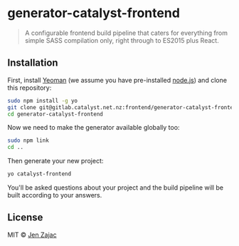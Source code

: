 # generator-catalyst-frontend
> A configurable frontend build pipeline that caters for everything from simple SASS compilation only, right through to ES2015 plus React.

## Installation

First, install [Yeoman](http://yeoman.io) (we assume you have pre-installed
[node.js](https://nodejs.org/en/download/package-manager/#debian-and-ubuntu-based-linux-distributions))
and clone this repository:

```bash
sudo npm install -g yo
git clone git@gitlab.catalyst.net.nz:frontend/generator-catalyst-frontend.git
cd generator-catalyst-frontend
```

Now we need to make the generator available globally too:

```bash
sudo npm link
cd ..
```

Then generate your new project:

```bash
yo catalyst-frontend
```

You'll be asked questions about your project and the build pipeline will be
built according to your answers.

## License

MIT © [Jen Zajac](https://github.com/jenofdoom)
